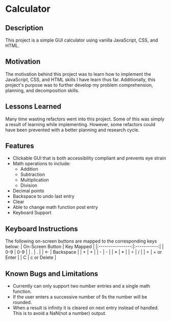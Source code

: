 
# Calculator

## Description

This project is a simple GUI calculator using vanilla JavaScript, CSS, and HTML.
## Motivation

The motivation behind this project was to learn how to implement the JavaScript, CSS, and HTML skills I have learn thus far. Additionally, this project's purpose was to further develop my problem comprehension, planning, and decomposition skills.

## Lessons Learned

Many time wasting refactors went into this project. Some of this was simply a result of learning while implementing. However, some refactors could have been prevented with a better planning and research cycle. 
## Features
* Clickable GUI that is both accessibility compliant and prevents eye strain
* Math operations to include:
    * Addition
    * Subtraction
    * Multiplication
    * Division
* Decimal points
* Backspace to undo last entry
* Clear 
* Able to change math function post entry
* Keyboard Support

## Keyboard Instructions

The following on-screen buttons are mapped to the corresponding keys below:
| On-Screen Button |  Key Mapped |
|:----------------:|:-----------:|
|        0-9       |     0-9     |
|         .        |      .      |
|         ←        |  Backspace  |
|         +        |      +      |
|         -        |      -      |
|         ×        |      *      |
|         ÷        |      /      |
|         =        |  = or Enter |
|         C        | c or Delete |

## Known Bugs and Limitations

* Currently can only support two number entries and a single math function.
* If the user enters a successive number of 9s the number will be rounded.
* When a result is infinity it is cleared on next entry instead of handled. This is to avoid a NaN(not a number) output.

